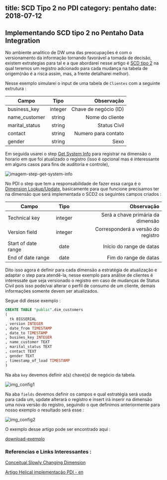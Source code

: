 title: SCD Tipo 2 no PDI
category: pentaho
date: 2018-07-12
------------------------------------

## Implementando SCD tipo 2 no Pentaho Data Integration

No ambiente analitico de DW uma das preocupações é com o versionamento da informação tornando favorável a tomada de decisão, existem extrategias para tal e a que abordarei nesse artigo é [SCD tipo 2](https://en.wikipedia.org/wiki/Slowly_changing_dimension#Type_2:_add_new_row) na qual teremos um registro adcionado para cada mudança na tabela de origem(não é a risca assim, mas, a frente detalharei melhor).

Nesse exemplo simularei o input de uma tabela de `Clientes` com a seguinte extrutura : 

| Campo | Tipo | Observação | 
| --- | :---: | ---: | 
| business_key | integer | Chave de negócio (ID) |
| name_customer | string | Nome do cliente |
| marital_status | string | Status Civil | 
| contact | string | Numero para contato |
| gender | string | Sexo |

Em seguida usarei o step [Get System Info](https://wiki.pentaho.com/display/EAI/Get+System+Info) para registrar na dimensão o horario em que foi atualizado o registro (isso é opcional mas é interessante em alguns casos para fins de auditoria e controle),

![imagem-step-get-system-info](http://link.com/image.jpg)

No PDI o step que tem a responsabilidade de fazer essa carga é o [Dimension Lookup/Update](https://wiki.pentaho.com/display/EAI/Dimension+Lookup-Update), basicamente para que funcione precisamos ter na dimensão que será implementada o SCD2 os seguintes campos criados : 

| Campo | Tipo | Observação | 
| --- | :---: | ---: | 
| Technical key | integer | Será a chave primária da dimensão | 
| Version field | integer | Corresponderá a versão do registro | 
| Start of date range | date | Início do range de datas | 
| End of date range | date | Fim do range de datas | 

Dito isso agora é definir para cada dimensão a estratégia de atualização e adaptar o step para atendê-la, nesse exemplo para análise de clientes é interessate que seja versionado o registro em caso de mudanças de Status Civil pois isso pode/vai alterar o perfil de consumo de um cliente, demais informações somente devem ser atualizados.

Segue ddl desse exemplo : 

```sql
CREATE TABLE "public".dim_customers
(
  tk BIGSERIAL
, version INTEGER
, date_from TIMESTAMP
, date_to TIMESTAMP
, busines_key INTEGER
, name_customer TEXT
, marital_status TEXT
, contact TEXT
, gender TEXT
, timestamp_of_load TIMESTAMP
)
``` 

Na aba `key` devemos definir a(s) chave(s) de negócio da tabela.

![img_config1]()

Na aba `fields` devemos definir os campos e qual estratégia será usada para cada um, update alterará o registro e insert irá inserir na dimensão uma nova versão do registro, seguindo o que definimos anteriormente para nosso exemplo o resultado será esse : 

![img_config2]()

O exemplo desse artigo pode ser encontrado aqui : 

[download-exemplo]()

### Referencias e Links Interessantes : 

[Conceitual Slowly Changing Dimension](https://canaltech.com.br/infra/O-que-significa-e-qual-a-importancia-do-SCD-no-Data-Warehouse/)

[Artigo Helical implementação PDI - en ](https://www.helicaltech.com/slowly-changing-dimension-in-pentaho-data-integrationkettle/)
